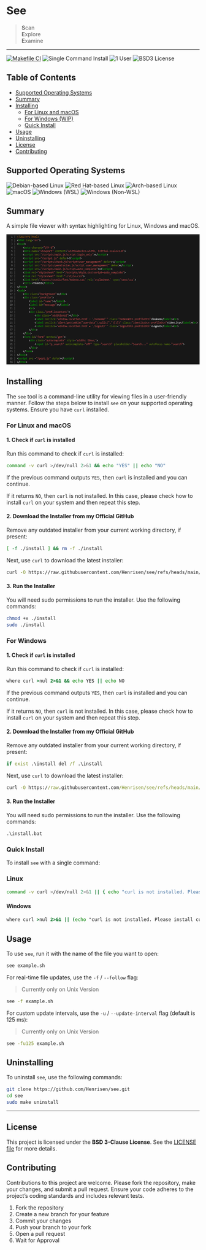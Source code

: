 # See

> **S**can  
> **E**xplore  
> **E**xamine  

---

[![Makefile CI](https://github.com/Henrisen/see/actions/workflows/makefile.yml/badge.svg)](https://github.com/Henrisen/see/actions/workflows/makefile.yml)
![Single Command Install](https://img.shields.io/badge/Installation-Single_Command_Install-ok)
![1 User](https://img.shields.io/badge/Users-1-ok)
![BSD3 License](https://img.shields.io/badge/License-BSD--3--Clause-yellow)

## Table of Contents

- [Supported Operating Systems](#supported-operating-systems)
- [Summary](#summary)
- [Installing](#installing)
  - [For Linux and macOS](#for-linux-and-macos)
  - [For Windows (WIP)](#for-windows)
  - [Quick Install](#quick-install)
- [Usage](#usage)
- [Uninstalling](#uninstalling)
- [License](#license)
- [Contributing](#contributing)

## Supported Operating Systems

![Debian-based Linux](https://img.shields.io/badge/Debian_Linux-Supported-green)
![Red Hat-based Linux](https://img.shields.io/badge/Red_Hat_Linux-Supported-green)
![Arch-based Linux](https://img.shields.io/badge/Arch_Linux-Supported-green)
![macOS](https://img.shields.io/badge/MacOS-Supported-green)
![Windows (WSL)](https://img.shields.io/badge/Windows--(WSL)-Supported-green)
![Windows (Non-WSL)](https://img.shields.io/badge/Windows--(Non--WSL)-Partially%20Supported-yellow)

## Summary

A simple file viewer with syntax highlighting for Linux, Windows and macOS.

![Screenshot of see](https://github.com/Henrisen/see/blob/main/.github/resources/1.png?raw=true)

## Installing

The `see` tool is a command-line utility for viewing files in a user-friendly manner. Follow the steps below to install `see` on your supported operating systems. Ensure you have `curl` installed.

### For Linux and macOS

#### 1. Check if `curl` is installed

Run this command to check if `curl` is installed:

```bash
command -v curl >/dev/null 2>&1 && echo "YES" || echo "NO"
```

If the previous command outputs `YES`, then `curl` is installed and you can continue.

If it returns `NO`, then `curl` is not installed. In this case, please check how to install `curl` on your system and then repeat this step.

#### 2. Download the Installer from my Official GitHub

Remove any outdated installer from your current working directory, if present:

```bash
[ -f ./install ] && rm -f ./install
```

Next, use `curl` to download the latest installer:

```bash
curl -O https://raw.githubusercontent.com/Henrisen/see/refs/heads/main/install
```

#### 3. Run the Installer

You will need sudo permissions to run the installer. Use the following commands:

```bash
chmod +x ./install
sudo ./install
```

### For Windows

#### 1. Check if `curl` is installed

Run this command to check if `curl` is installed:

```cmd
where curl >nul 2>&1 && echo YES || echo NO
```

If the previous command outputs `YES`, then `curl` is installed and you can continue.

If it returns `NO`, then `curl` is not installed. In this case, please check how to install `curl` on your system and then repeat this step.

#### 2. Download the Installer from my Official GitHub

Remove any outdated installer from your current working directory, if present:

```cmd
if exist .\install del /f .\install
```

Next, use `curl` to download the latest installer:

```cmd
curl -O https://raw.githubusercontent.com/Henrisen/see/refs/heads/main/install.bat
```

#### 3. Run the Installer

You will need sudo permissions to run the installer. Use the following commands:

```cmd
.\install.bat
```

### Quick Install

To install `see` with a single command:

### Linux

```bash
command -v curl >/dev/null 2>&1 || { echo "curl is not installed. Please install curl and try again."; } && rm -f ./install && curl -s -O https://raw.githubusercontent.com/Henrisen/see/refs/heads/main/install && chmod +x ./install && sudo ./install
```

#### Windows

```cmd
where curl >nul 2>&1 || (echo "curl is not installed. Please install curl and try again." & pause & exit /b) && (if exist installer.bat del /f installer.bat) & curl -s -O https://raw.githubusercontent.com/Henrisen/see/refs/heads/main/install.bat && (if exist install.bat call install.bat || (echo Failed to download installer.bat. & pause))
```

## Usage

To use `see`, run it with the name of the file you want to open:

```bash
see example.sh
```

For real-time file updates, use the `-f` / `--follow` flag:
> Currently only on Unix Version

```bash
see -f example.sh
```

For custom update intervals, use the `-u` / `--update-interval` flag (default is 125 ms):
> Currently only on Unix Version

```bash
see -fu125 example.sh
```

## Uninstalling

To uninstall `see`, use the following commands:

```bash
git clone https://github.com/Henrisen/see.git
cd see
sudo make uninstall
```

---

## License

This project is licensed under the **BSD 3-Clause License**. See the [LICENSE file](LICENSE) for more details.

## Contributing

Contributions to this project are welcome. Please fork the repository, make your changes, and submit a pull request. Ensure your code adheres to the project’s coding standards and includes relevant tests.

1. Fork the repository
2. Create a new branch for your feature
3. Commit your changes
4. Push your branch to your fork
5. Open a pull request
6. Wait for Approval
